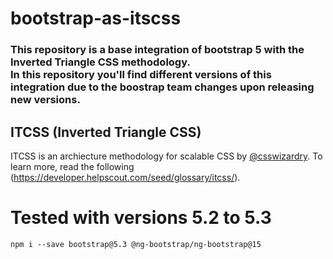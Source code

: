 # bootstrap-as-itscss

### This repository is a base integration of bootstrap 5 with the Inverted Triangle CSS methodology. </br> In this repository you'll find different versions of this integration due to the boostrap team changes upon releasing new versions.
## ITCSS (Inverted Triangle CSS)

ITCSS is an archiecture methodology for scalable CSS by [@csswizardry](https://twitter.com/csswizardry).
To learn more, read the following (https://developer.helpscout.com/seed/glossary/itcss/).

# Tested with versions 5.2 to 5.3

```
npm i --save bootstrap@5.3 @ng-bootstrap/ng-bootstrap@15
```

